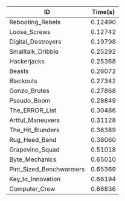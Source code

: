 |ID|Time(s)|
|-|-|
|Rebooting_Rebels|0.12490|
|Loose_Screws|0.12742|
|Digital_Destroyers|0.19798|
|Smalltalk_Dribble|0.25292|
|Hackerjacks|0.25368|
|Beasts|0.26072|
|Blackouts|0.27342|
|Gonzo_Brutes|0.27868|
|Pseudo_Boom|0.28849|
|The_ERROR_List|0.30486|
|Artful_Maneuvers|0.31128|
|The_Hit_Blunders|0.36389|
|Rug_Heed_Bend|0.38060|
|Grapevine_Squad|0.51018|
|Byte_Mechanics|0.65010|
|Pint_Sized_Benchwarmers|0.65369|
|Key_to_Innovation|0.66194|
|Computer_Crew|0.66836|
